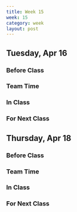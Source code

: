```yaml
---
title: Week 15 
week: 15
category: week
layout: post
---
```


## Tuesday, Apr 16

### Before Class

### Team Time

### In Class

### For Next Class


<!-- # # # # # # # # # # # # # # # # # # # # # # # # # # # -->

## Thursday, Apr 18

### Before Class

### Team Time

### In Class

### For Next Class


<!-- # # # # # # # # # # # # # # # # # # # # # # # # # # # -->

